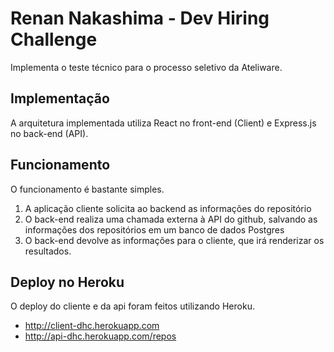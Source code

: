 # Renan Nakashima - Dev Hiring Challenge

Implementa o teste técnico para o processo seletivo da Ateliware.

## Implementação

A arquitetura implementada utiliza React no front-end (Client) e Express.js no back-end (API).

## Funcionamento

O funcionamento é bastante simples.

1. A aplicação cliente solicita ao backend as informações do repositório
2. O back-end realiza uma chamada externa à API do github, salvando as informações dos repositórios em um banco de dados Postgres 
3. O back-end devolve as informações para o cliente, que irá renderizar os resultados.

## Deploy no Heroku

O deploy do cliente e da api foram feitos utilizando Heroku.

* <http://client-dhc.herokuapp.com>
* <http://api-dhc.herokuapp.com/repos>
